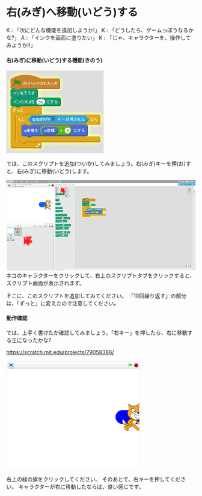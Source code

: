 # 右(みぎ)へ移動(いどう)する

K : 「次にどんな機能を追加しようか!」
K : 「どうしたら、ゲームっぽうなるかな?」
A : 「インクを画面に塗りたい」
K : 「じゃ、キャラクターを、操作してみようか!!」

#### 右(みぎ)に移動(いどう)する機能(きのう)

![](move_002a.png)

では、このスクリプトを追加(ついか)してみましょう。右(みぎ)キーを押(お)すと、右(みぎ)に移動(いどう)します。



![](move_001a.png)
ネコのキャラクターをクリックして、右上のスクリプトタブをクリックすると、スクリプト画面が表示されます。

そこに、このスクリプトを追加してみてください。
「10回繰り返す」の部分は、「ずっと」に変えたので注意してください。




#### 動作確認

では、上手く書けたか確認してみましょう。「右キー」を押したら、右に移動する王になったかな?

https://scratch.mit.edu/projects/79058386/

![](move_003a.png)

右上の緑の旗をクリックしてください。
そのあとで、右キーを押してください。
キャラクターが右に移動したならば、良い感じです。

